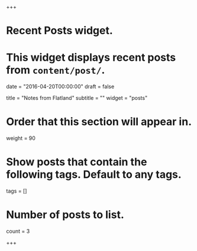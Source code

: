 +++
# Recent Posts widget.
# This widget displays recent posts from `content/post/`.

date = "2016-04-20T00:00:00"
draft = false

title = "Notes from Flatland"
subtitle = ""
widget = "posts"

# Order that this section will appear in.
weight = 90

# Show posts that contain the following tags. Default to any tags.
tags = []

# Number of posts to list.
count = 3

+++

